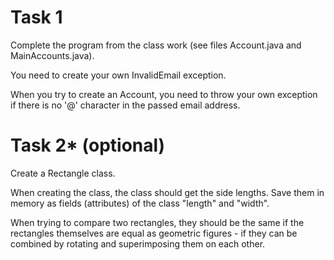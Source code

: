 # Task 1
Complete the program from the class work (see files Account.java and MainAccounts.java).

You need to create your own InvalidEmail exception.

When you try to create an Account, you need to throw your own exception if there is no '@' character in the passed email address.

# Task 2* (optional)
Create a Rectangle class.

When creating the class, the class should get the side lengths. Save them in memory as fields (attributes) of the class "length" and "width".

When trying to compare two rectangles, they should be the same if the rectangles themselves are equal as geometric figures - if they can be combined by rotating and superimposing them on each other.
